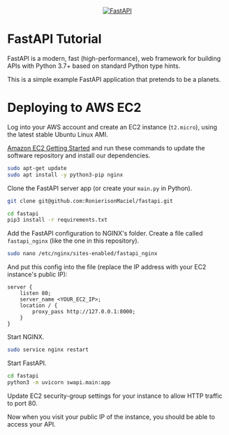<p align="center">
  <a href="https://fastapi.tiangolo.com"><img src="https://fastapi.tiangolo.com/img/logo-margin/logo-teal.png" alt="FastAPI"></a>
</p>


# FastAPI Tutorial

FastAPI is a modern, fast (high-performance), web framework for building APIs with Python 3.7+ based on standard Python type hints.

This is a simple example FastAPI application that pretends to be a planets.

# Deploying to AWS EC2

Log into your AWS account and create an EC2 instance (`t2.micro`), using the latest stable
Ubuntu Linux AMI.

[Amazon EC2 Getting Started](https://aws.amazon.com/pt/ec2/getting-started/) and run these commands to update the software repository and install
our dependencies.

```bash
sudo apt-get update
sudo apt install -y python3-pip nginx
```

Clone the FastAPI server app (or create your `main.py` in Python).

```bash
git clone git@github.com:RonierisonMaciel/fastapi.git
```

```bash
cd fastapi
pip3 install -r requirements.txt
```

Add the FastAPI configuration to NGINX's folder. Create a file called `fastapi_nginx` (like the one in this repository).

```bash
sudo nano /etc/nginx/sites-enabled/fastapi_nginx
```

And put this config into the file (replace the IP address with your EC2 instance's public IP):

```
server {
    listen 80;   
    server_name <YOUR_EC2_IP>;    
    location / {        
        proxy_pass http://127.0.0.1:8000;    
    }
}
```

Start NGINX.

```bash
sudo service nginx restart
```

Start FastAPI.

```bash
cd fastapi
python3 -m uvicorn swapi.main:app
```

Update EC2 security-group settings for your instance to allow HTTP traffic to port 80.

Now when you visit your public IP of the instance, you should be able to access your API.

